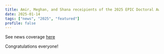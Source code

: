 ```yaml
---
title: Amir, Meghan, and Shana receipients of the 2025 EPIC Doctoral Awards
date: 2025-01-14
tags: ["news", "2025", "featured"]
profile: false
---
```


See news coverage [here](https://epic.utoronto.ca/research/funded-initiatives/2025-doctoral-awards-competition-results/?et_fb=1&PageSpeed=off)

Congratulations everyone!

<!--more-->
